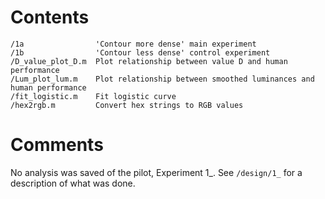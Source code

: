 # Contents
    /1a                'Contour more dense' main experiment  
    /1b                'Contour less dense' control experiment
    /D_value_plot_D.m  Plot relationship between value D and human performance
    /Lum_plot_lum.m    Plot relationship between smoothed luminances and human performance
    /fit_logistic.m    Fit logistic curve
    /hex2rgb.m         Convert hex strings to RGB values

# Comments
No analysis was saved of the pilot, Experiment 1_. 
See `/design/1_` for a description of what was done.
